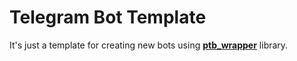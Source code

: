 # Telegram Bot Template

It's just a template for creating new bots using **[ptb_wrapper](https://git.nand.tk/st/ptb_wrapper)** library.
